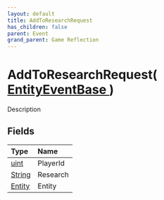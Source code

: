 ```yaml
---
layout: default
title: AddToResearchRequest
has_children: false
parent: Event
grand_parent: Game Reflection
---
```

# AddToResearchRequest( [ EntityEventBase ](/docs/game-reflection/events/entity_event_base) )
Description 

## Fields

| Type | Name |
|:-------------|:--------------|
| [uint](/docs/game-reflection/components/uint) | PlayerId |
| [String](/docs/game-reflection/components/string) | Research |
| [Entity](/docs/game-reflection/classes/entity) | Entity |

